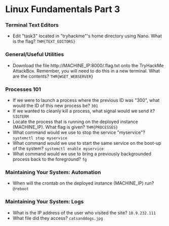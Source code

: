 # Linux Fundamentals Part 3

### Terminal Text Editors
- Edit "task3" located in "tryhackme"'s home directory using Nano. What is the flag? `THM{TEXT_EDITORS}` <br />

### General/Useful Utilities
- Download the file http://MACHINE_IP:8000/.flag.txt onto the TryHackMe AttackBox. Remember, you will need to do this in a new terminal.
What are the contents? `THM{WGET_WEBSERVER}` <br />

### Processes 101
- If we were to launch a process where the previous ID was "300", what would the ID of this new process be? `301` <br />
- If we wanted to cleanly kill a process, what signal would we send it? `SIGTERM` <br />
- Locate the process that is running on the deployed instance (MACHINE_IP). What flag is given? `THM{PROCESSES}` <br />
- What command would we use to stop the service "myservice"? `systemctl stop myservice` <br />
- What command would we use to start the same service on the boot-up of the system? `systemctl enable myservice` <br />
- What command would we use to bring a previously backgrounded process back to the foreground? `fg` <br />

### Maintaining Your System: Automation
- When will the crontab on the deployed instance (MACHINE_IP) run? `@reboot` <br />

### Maintaining Your System: Logs
- What is the IP address of the user who visited the site? `10.9.232.111` <br />
- What file did they access? `catsanddogs.jpg` <br />
